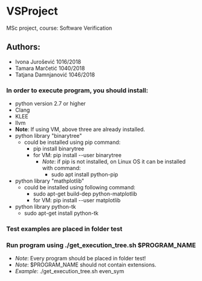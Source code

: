 # VSProject
MSc project, course: Software Verification

## Authors:
* Ivona Jurošević 1016/2018
* Tamara Marčetić 1040/2018
* Tatjana Damnjanović 1046/2018

### In order to execute program, you should install:
* python version 2.7 or higher
* Clang
* KLEE
* llvm
* **Note**: If using VM, above three are already installed.
* python library "binarytree"
	* could be installed using pip command:
		* pip install binarytree
		* for VM: pip install --user binarytree
			* *Note*: if pip is not installed, on Linux OS it can be installed with command:
				* sudo apt install python-pip
* python library "mathplotlib"
	* could be installed using following command:
		* sudo apt-get build-dep python-matplotlib
		* for VM: pip install --user matplotlib
* python library python-tk
	* sudo apt-get install python-tk
	
### Test examples are placed in folder test

### Run program using ./get_execution_tree.sh $PROGRAM_NAME 

* *Note*: Every program should be placed in folder test!
* *Note*: $PROGRAM_NAME should not contain extensions.
* *Example*: ./get_execution_tree.sh even_sym    
